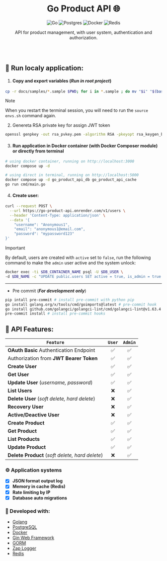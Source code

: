 <div align="center">

# Go Product API :globe_with_meridians:
![Go](https://img.shields.io/badge/go-%2300ADD8.svg?style=for-the-badge&logo=go&logoColor=white)
![Postgres](https://img.shields.io/badge/postgres-%23316192.svg?style=for-the-badge&logo=postgresql&logoColor=white)
![Docker](https://img.shields.io/badge/docker-%230db7ed.svg?style=for-the-badge&logo=docker&logoColor=white)
![Redis](https://img.shields.io/badge/redis-%23DD0031.svg?style=for-the-badge&logo=redis&logoColor=white)
<!-- ![Nginx](https://img.shields.io/badge/nginx-%23009639.svg?style=for-the-badge&logo=nginx&logoColor=white) -->

API for product management, with user system, authentication and authorization.

</div>
<br></br>

## :wrench: Run localy application:

1) #### Copy and export variables (*__Run in root project__*)
```bash
cp -r docs/samples/*.sample $PWD; for i in *.sample ; do mv "$i" "$(basename "$i" .sample)" ; done && source envs.sh
```
> [!NOTE]
> When you restart the terminal session, you will need to run the `source envs.sh` command again.

2) Genereta RSA private key for assign JWT token
```bash
openssl genpkey -out rsa_pvkey.pem -algorithm RSA -pkeyopt rsa_keygen_bits:2048
```

3) #### Run application in Docker container (with Docker Composer module) or directly from terminal
```bash
# using docker container, running on http://localhost:3000
docker compose up -d
```

```bash
# using direct in terminal, running on http://localhost:5000
docker compose up -d go_product_api_db go_product_api_cache
go run cmd/main.go
```

4) #### Create user:
```bash
curl --request POST \
  --url https://go-product-api.onrender.com/v1/users \
  --header 'Content-Type: application/json' \
  --data '{
	"username": "Anonymous1",
	"email": "anonymous1@email.com",
	"password": "mypassword123"
}'
```

> [!IMPORTANT]
> By default, users are created with `active` set to `false`, run the following command to make the `admin` user active and the system unlock:

```bash
docker exec -ti $DB_CONTAINER_NAME psql -U $DB_USER \
-d $DB_NAME -c "UPDATE public.users SET active = true, is_admin = true WHERE id = 1;"
```

---
- Pre commit (*__For development only__*)
```bash
pip intall pre-commit # install pre-commit with python pip
go install golang.org/x/tools/cmd/goimports@latest # pre-commit hook
go install github.com/golangci/golangci-lint/cmd/golangci-lint@v1.63.4 # pre-commit hook
pre-commit install # install pre-commit hooks
```

## :dart: API Features:

| `Feature` |  `User` | `Admin` |
| --- | :---: | :---: |
| **OAuth Basic** Authentication Endpoint | :white_check_mark: | :white_check_mark: |
| Authorization from **JWT Bearer Token** | :white_check_mark: | :white_check_mark: |
| **Create User** | :white_check_mark: | :white_check_mark: |
| **Get User** | :white_check_mark: | :white_check_mark: |
| **Update User** (*_username, password_*) | :white_check_mark: | :white_check_mark: |
| **List Users** | :x: | :white_check_mark: |
| **Delete User** (*_soft delete, hard delete_*) | :x: | :white_check_mark: |
| **Recovery User** | :x: | :white_check_mark: |
| **Active/Deactive User** | :x: | :white_check_mark: |
| **Create Product** | :white_check_mark: | :white_check_mark: |
| **Get Product** | :white_check_mark: | :white_check_mark: |
| **List Products** | :white_check_mark: | :white_check_mark: |
| **Update Product** | :white_check_mark: | :white_check_mark: |
| **Delete Product** (*_soft delete, hard delete_*) | :x: | :white_check_mark: |

### ⚙️ Application systems
- [x] **JSON format output log**
- [x] **Memory in cache (Redis)**
- [x] **Rate limiting by IP**
- [x] **Database auto migrations**
<!-- - [ ] **NGnix** proxy System -->

### :space_invader: Developed with:
- [Golang](https://go.dev/)
- [PostgreSQL](https://www.postgresql.org/)
- [Docker](https://www.docker.com/)
- [Gin Web Framework](https://gin-gonic.com/)
- [GORM](https://gorm.io/index.html)
- [Zap Logger](https://github.com/uber-go/zap)
- [Redis](https://github.com/redis/go-redis)
<!-- - [NGnix](https://nginx.org/) -->
